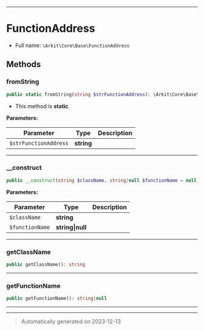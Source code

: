 ***

# FunctionAddress





* Full name: `\Arkit\Core\Base\FunctionAddress`




## Methods


### fromString



```php
public static fromString(string $strFunctionAddress): \Arkit\Core\Base\FunctionAddress
```



* This method is **static**.




**Parameters:**

| Parameter | Type | Description |
|-----------|------|-------------|
| `$strFunctionAddress` | **string** |  |





***

### __construct



```php
public __construct(string $className, string|null $functionName = null): mixed
```








**Parameters:**

| Parameter | Type | Description |
|-----------|------|-------------|
| `$className` | **string** |  |
| `$functionName` | **string&#124;null** |  |





***

### getClassName



```php
public getClassName(): string
```












***

### getFunctionName



```php
public getFunctionName(): string|null
```












***


***
> Automatically generated on 2023-12-13
